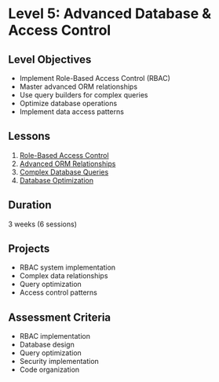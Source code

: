 # Level 5: Advanced Database & Access Control

## Level Objectives
- Implement Role-Based Access Control (RBAC)
- Master advanced ORM relationships
- Use query builders for complex queries
- Optimize database operations
- Implement data access patterns

## Lessons
1. [Role-Based Access Control](./lesson-1)
2. [Advanced ORM Relationships](./lesson-2)
3. [Complex Database Queries](./lesson-3)
4. [Database Optimization](./lesson-4)

## Duration
3 weeks (6 sessions)

## Projects
- RBAC system implementation
- Complex data relationships
- Query optimization
- Access control patterns

## Assessment Criteria
- RBAC implementation
- Database design
- Query optimization
- Security implementation
- Code organization
